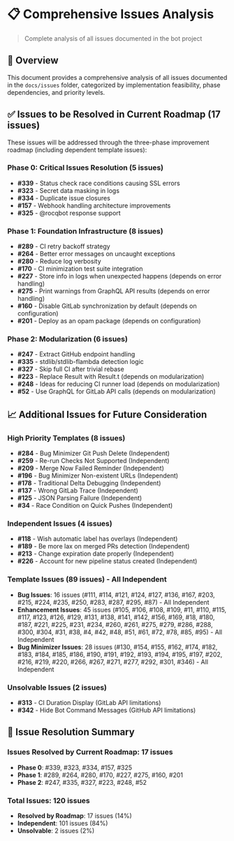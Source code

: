# :clipboard: Comprehensive Issues Analysis

> Complete analysis of all issues documented in the bot project

## :dart: Overview

This document provides a comprehensive analysis of all issues documented in the `docs/issues` folder, categorized by implementation feasibility, phase dependencies, and priority levels.

## :white_check_mark: Issues to be Resolved in Current Roadmap (17 issues)

These issues will be addressed through the three-phase improvement roadmap (including dependent template issues):

### Phase 0: Critical Issues Resolution (5 issues)
- **#339** - Status check race conditions causing SSL errors
- **#323** - Secret data masking in logs
- **#334** - Duplicate issue closures
- **#157** - Webhook handling architecture improvements
- **#325** - @rocqbot response support

### Phase 1: Foundation Infrastructure (8 issues)
- **#289** - CI retry backoff strategy
- **#264** - Better error messages on uncaught exceptions
- **#280** - Reduce log verbosity
- **#170** - CI minimization test suite integration
- **#227** - Store info in logs when unexpected happens (depends on error handling)
- **#275** - Print warnings from GraphQL API results (depends on error handling)
- **#160** - Disable GitLab synchronization by default (depends on configuration)
- **#201** - Deploy as an opam package (depends on configuration)

### Phase 2: Modularization (6 issues)
- **#247** - Extract GitHub endpoint handling
- **#335** - stdlib/stdlib-flambda detection logic
- **#327** - Skip full CI after trivial rebase
- **#223** - Replace Result with Result.t (depends on modularization)
- **#248** - Ideas for reducing CI runner load (depends on modularization)
- **#52** - Use GraphQL for GitLab API calls (depends on modularization)

## :chart_with_upwards_trend: Additional Issues for Future Consideration

### High Priority Templates (8 issues)
- **#284** - Bug Minimizer Git Push Delete (Independent)
- **#259** - Re-run Checks Not Supported (Independent)
- **#209** - Merge Now Failed Reminder (Independent)
- **#196** - Bug Minimizer Non-existent URLs (Independent)
- **#178** - Traditional Delta Debugging (Independent)
- **#137** - Wrong GitLab Trace (Independent)
- **#125** - JSON Parsing Failure (Independent)
- **#34** - Race Condition on Quick Pushes (Independent)

### Independent Issues (4 issues)
- **#118** - Wish automatic label has overlays (Independent)
- **#189** - Be more lax on merged PRs detection (Independent)
- **#213** - Change expiration date properly (Independent)
- **#226** - Account for new pipeline status created (Independent)

### Template Issues (89 issues) - All Independent
- **Bug Issues**: 16 issues (#111, #114, #121, #124, #127, #136, #167, #203, #215, #224, #235, #250, #283, #287, #295, #87) - All Independent
- **Enhancement Issues**: 45 issues (#105, #106, #108, #109, #11, #110, #115, #117, #123, #126, #129, #131, #138, #141, #142, #156, #169, #18, #180, #187, #221, #225, #231, #234, #260, #261, #275, #279, #286, #288, #300, #304, #31, #38, #4, #42, #48, #51, #61, #72, #78, #85, #95) - All Independent
- **Bug Minimizer Issues**: 28 issues (#130, #154, #155, #162, #174, #182, #183, #184, #185, #186, #190, #191, #192, #193, #194, #195, #197, #202, #216, #219, #220, #266, #267, #271, #277, #292, #301, #346) - All Independent

### Unsolvable Issues (2 issues)
- **#313** - CI Duration Display (GitLab API limitations)
- **#342** - Hide Bot Command Messages (GitHub API limitations)

## :dart: Issue Resolution Summary

### Issues Resolved by Current Roadmap: 17 issues
- **Phase 0**: #339, #323, #334, #157, #325
- **Phase 1**: #289, #264, #280, #170, #227, #275, #160, #201
- **Phase 2**: #247, #335, #327, #223, #248, #52

### Total Issues: 120 issues
- **Resolved by Roadmap**: 17 issues (14%)
- **Independent**: 101 issues (84%)
- **Unsolvable**: 2 issues (2%)
